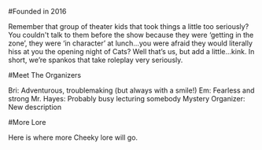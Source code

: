 #Founded in 2016

Remember that group of theater kids that took things a little too seriously? You couldn't talk to them before the show because they were ‘getting in the zone’, they were ‘in character’ at lunch…you were afraid they would literally hiss at you the opening night of Cats? Well that’s us, but add a little...kink. In short, we’re spankos that take roleplay very seriously.

#Meet The Organizers

Bri: Adventurous, troublemaking (but always with a smile!)
Em: Fearless and strong
Mr. Hayes: Probably busy lecturing somebody
Mystery Organizer: New description

#More Lore

Here is where more Cheeky lore will go.
        
